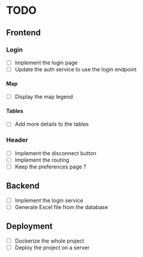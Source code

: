 # TODO

## Frontend

### Login

- [ ] Implement the login page
- [ ] Update the auth service to use the login endpoint

#### Map

- [ ] Display the map legend

#### Tables

- [ ] Add more details to the tables

### Header

- [ ] Implement the disconnect button
- [ ] Implement the routing
- [ ] Keep the preferences page ?

## Backend

- [ ] Implement the login service
- [ ] Generate Excel file from the database

## Deployment

- [ ] Dockerize the whole project
- [ ] Deploy the project on a server
